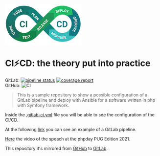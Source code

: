 ![Logo](./stuff/ci-cd-logo-250.png)

# CI⚡CD: the theory put into practice
GitLab: 
[![pipeline status](https://gitlab.com/JellyBellyDev/ci-cd-theory-into-practice/badges/master/pipeline.svg)](https://gitlab.com/JellyBellyDev/ci-cd-theory-into-practice/-/commits/master)
[![coverage report](https://gitlab.com/JellyBellyDev/ci-cd-theory-into-practice/badges/master/coverage.svg)](https://gitlab.com/JellyBellyDev/ci-cd-theory-into-practice/-/commits/master)  
GitHub:
![CI](https://github.com/JellyBellyDev/ci-cd-theory-into-practice/workflows/CI/badge.svg)

> This is a sample repository to show a possible configuration of a GitLab pipeline and deploy with Ansible for a software written in php with Symfony framework.

Inside the [.gitlab-ci.yml](./.gitlab-ci.yml) file you will be able to see the configuration of the CI/CD.

At the following [link](https://gitlab.com/JellyBellyDev/ci-cd-theory-into-practice/-/pipelines/254919519) you can see an example of a GitLab pipeline.

[Here](https://vimeo.com/537494819) the video of the speach at the phpday PUG Edition 2021.

This repository it's mirrored from [GitHub](https://github.com/JellyBellyDev/ci-cd-theory-into-practice) to [GitLab](https://gitlab.com/JellyBellyDev/ci-cd-theory-into-practice).

